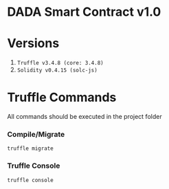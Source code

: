 DADA Smart Contract v1.0
====

# Versions
1. `Truffle v3.4.8 (core: 3.4.8)`
2. `Solidity v0.4.15 (solc-js)`

# Truffle Commands
All commands should be executed in the project folder

### Compile/Migrate 
`truffle migrate`

### Truffle Console
`truffle console`

